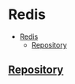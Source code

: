 # Redis

- [Redis](#redis)
  - [Repository](#repository)

## [Repository](http://github.com/antirez/redis)

